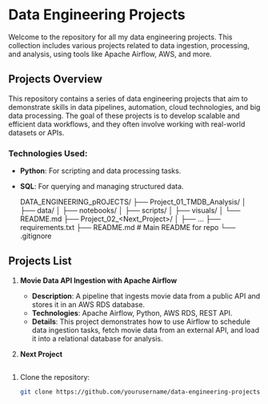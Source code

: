 # Data Engineering Projects

Welcome to the repository for all my data engineering projects. This collection includes various projects related to data ingestion, processing, and analysis, using tools like Apache Airflow, AWS, and more.

## Projects Overview

This repository contains a series of data engineering projects that aim to demonstrate skills in data pipelines, automation, cloud technologies, and big data processing. The goal of these projects is to develop scalable and efficient data workflows, and they often involve working with real-world datasets or APIs.

### Technologies Used:
- **Python**: For scripting and data processing tasks.
- **SQL**: For querying and managing structured data.

  DATA_ENGINEERING_pROJECTS/
├── Project_01_TMDB_Analysis/
│   ├── data/
│   ├── notebooks/
│   ├── scripts/
│   ├── visuals/
│   └── README.md
├── Project_02_<Next_Project>/
│   ├── ...
├── requirements.txt
├── README.md  # Main README for repo
└── .gitignore


## Projects List

1. **Movie Data API Ingestion with Apache Airflow**
   - **Description**: A pipeline that ingests movie data from a public API and stores it in an AWS RDS database.
   - **Technologies**: Apache Airflow, Python, AWS RDS, REST API.
   - **Details**: This project demonstrates how to use Airflow to schedule data ingestion tasks, fetch movie data from an external API, and load it into a relational database for analysis.

2. **Next Project**
## 

1. Clone the repository:
   ```bash
   git clone https://github.com/yourusername/data-engineering-projects.git
